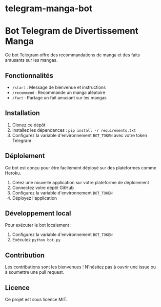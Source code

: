 # telegram-manga-bot


# Bot Telegram de Divertissement Manga

Ce bot Telegram offre des recommandations de manga et des faits amusants sur les mangas.

## Fonctionnalités

- `/start` : Message de bienvenue et instructions
- `/recommend` : Recommande un manga aléatoire
- `/fact` : Partage un fait amusant sur les mangas

## Installation

1. Clonez ce dépôt
2. Installez les dépendances : `pip install -r requirements.txt`
3. Configurez la variable d'environnement `BOT_TOKEN` avec votre token Telegram

## Déploiement

Ce bot est conçu pour être facilement déployé sur des plateformes comme Heroku.

1. Créez une nouvelle application sur votre plateforme de déploiement
2. Connectez votre dépôt GitHub
3. Configurez la variable d'environnement `BOT_TOKEN`
4. Déployez l'application

## Développement local

Pour exécuter le bot localement :

1. Configurez la variable d'environnement `BOT_TOKEN`
2. Exécutez `python bot.py`

## Contribution

Les contributions sont les bienvenues ! N'hésitez pas à ouvrir une issue ou à soumettre une pull request.

## Licence

Ce projet est sous licence MIT.
